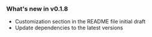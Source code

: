 ### What's new in v0.1.8

- Customization section in the README file initial draft
- Update dependencies to the latest versions
